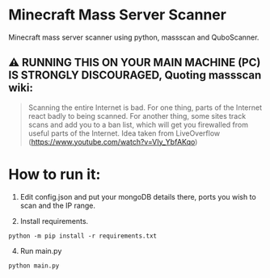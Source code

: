 # Minecraft Mass Server Scanner
Minecraft mass server scanner using python, massscan and QuboScanner.

## :warning: **RUNNING THIS ON YOUR MAIN MACHINE (PC) IS STRONGLY DISCOURAGED, Quoting massscan wiki:**

> Scanning the entire Internet is bad. For one thing, parts of the Internet react badly to being scanned. For another thing, some sites track scans and add you to a ban list, which will get you firewalled from useful parts of the Internet.
Idea taken from LiveOverflow (https://www.youtube.com/watch?v=VIy_YbfAKqo)

# How to run it:
1. Edit config.json and put your mongoDB details there, ports you wish to scan and the IP range.

2. Install requirements.
```
python -m pip install -r requirements.txt
```
4. Run main.py
```
python main.py
```
